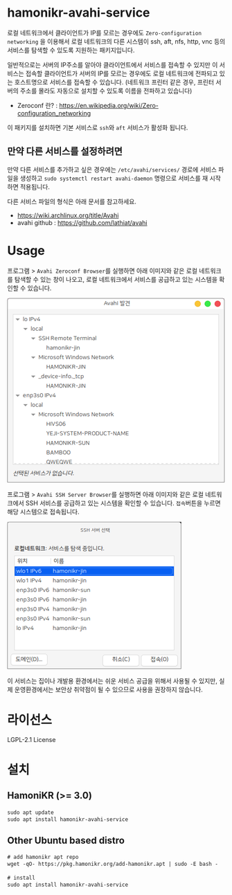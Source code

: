 # hamonikr-avahi-service

로컬 네트워크에서 클라이언트가 IP를 모르는 경우에도 `Zero-configuration networking` 을 이용해서 
로컬 네트워크의 다른 시스템이 ssh, aft, nfs, http, vnc 등의 서비스를 탐색할 수 있도록 지원하는 패키지입니다.

일반적으로는 서버의 IP주소를 알아야 클라이언트에서 서비스를 접속할 수 있지만
이 서비스는 접속할 클라이언트가 서버의 IP를 모르는 경우에도 로컬 네트워크에 전파되고 있는 호스트명으로 서비스를 접속할 수 있습니다.
(네트워크 프린터 같은 경우, 프린터 서버의 주소를 몰라도 자동으로 설치할 수 있도록 이름을 전파하고 있습니다)

 * Zeroconf 란? : https://en.wikipedia.org/wiki/Zero-configuration_networking

이 패키지를 설치하면 기본 서비스로 `ssh`와 `aft` 서비스가 활성화 됩니다.

## 만약 다른 서비스를 설정하려면
만약 다른 서비스를 추가하고 싶은 경우에는 `/etc/avahi/services/` 경로에 서비스 파일을 생성하고 `sudo systemctl restart avahi-daemon` 명령으로 서비스를 재 시작하면 적용됩니다.

다른 서비스 파일의 형식은 아래 문서를 참고하세요.
 * https://wiki.archlinux.org/title/Avahi
 * avahi github : https://github.com/lathiat/avahi

# Usage

프로그램 > `Avahi Zeroconf Browser`를 실행하면 아래 이미지와 같은 로컬 네트워크를 탐색할 수 있는 창이 나오고, 로컬 네트워크에서 서비스를 공급하고 있는 시스템을 확인할 수 있습니다.

![app](./imgs/app1.png)

프로그램 > `Avahi SSH Server Browser`를 실행하면 아래 이미지와 같은 로컬 네트워크에서 SSH 서비스를 공급하고 있는 시스템을 확인할 수 있습니다. `접속`버튼을 누르면 해당 시스템으로 접속됩니다.

![app](./imgs/app2.png)

이 서비스는 집이나 개발용 환경에서는 쉬운 서비스 공급을 위해서 사용될 수 있지만, 실제 운영환경에서는 보안상 취약점이 될 수 있으므로 사용을 권장하지 않습니다.

# 라이선스

LGPL-2.1 License

# 설치

## HamoniKR (>= 3.0)
```
sudo apt update
sudo apt install hamonikr-avahi-service
```

## Other Ubuntu based distro
```
# add hamonikr apt repo
wget -qO- https://pkg.hamonikr.org/add-hamonikr.apt | sudo -E bash -

# install
sudo apt install hamonikr-avahi-service
```
